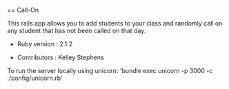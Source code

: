 == Call-On

This rails app allows you to add students to your class and randomly call on any student that has not been called on that day.

* Ruby version : 2.1.2

* Contributors : Kelley Stephens

To run the server locally using unicorn:
'bundle exec unicorn -p 3000 -c ./config/unicorn.rb'
